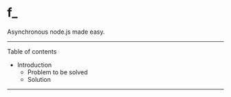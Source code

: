 f_
==

Asynchronous node.js made easy.

---

Table of contents

* Introduction
    - Problem to be solved
    - Solution

---
